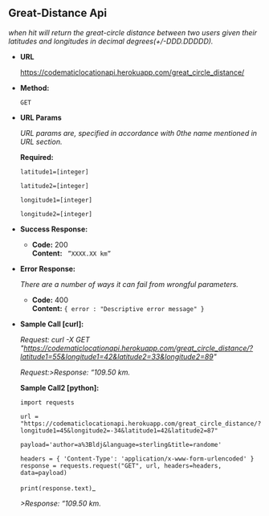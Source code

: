 **Great-Distance Api**
----
  _when hit will return the great-circle distance between two users given their latitudes and longitudes in decimal degrees(+/-DDD.DDDDD)._

* **URL**

  <https://codematiclocationapi.herokuapp.com/great_circle_distance/>

* **Method:**

  `GET`
  
*  **URL Params**

   _URL params are, specified in accordance with 0the name mentioned in URL section._

   **Required:**
 
   `latitude1=[integer]`
   
   `latitude2=[integer]`
   
   `longitude1=[integer]`
   
   `longitude2=[integer]`
   


* **Success Response:**

  * **Code:** 200 <br />
    **Content:** ` ”XXXX.XX km”`
 
* **Error Response:**

  _There are a number of ways it can fail from wrongful parameters._

  * **Code:** 400 <br />
    **Content:** `{ error : "Descriptive error message" }`

 
* **Sample Call [curl]:**

  _Request:  curl -X GET "https://codematiclocationapi.herokuapp.com/great_circle_distance/?latitude1=55&longitude1=42&latitude2=33&longitude2=89"_

  _Request:>Response: “109.50 km._
  
  **Sample Call2 [python]:**

  `import requests`
  
  `url = "https://codematiclocationapi.herokuapp.com/great_circle_distance/?longitude1=45&longitude2=-34&latitude1=42&latitude2=87"`
  
  `payload='author=a%3Bldj&language=sterling&title=randome'`
  
    `headers = {
  'Content-Type': 'application/x-www-form-urlencoded'
}`
    `response = requests.request("GET", url, headers=headers, data=payload)`

    `print(response.text)`_

  _>Response: “109.50 km._


